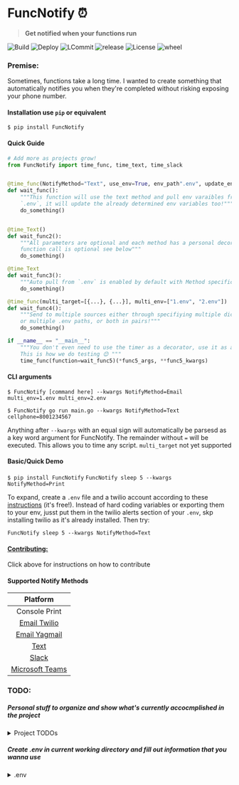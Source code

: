 # FuncNotify ⏰ 
> **Get notified when your functions run**

![Build](https://img.shields.io/github/workflow/status/kevinfjiang/FuncNotify/CI?label=CI) ![Deploy](https://img.shields.io/github/workflow/status/kevinfjiang/FuncNotify/CD?label=CD)
 ![LCommit](https://img.shields.io/github/last-commit/kevinfjiang/FuncNotify) ![release](https://img.shields.io/github/v/release/kevinfjiang/FuncNotify?include_prereleases) ![License](https://img.shields.io/github/license/kevinfjiang/FuncNotify.svg)
![wheel](https://img.shields.io/pypi/wheel/FuncNotify)
### **Premise:**

Sometimes, functions take a long time. I wanted to create something that automatically notifies you when they're completed without risking exposing your phone number.

#### Installation use `pip` or equivalent
```$ pip install FuncNotify```

#### Quick Guide
```python
# Add more as projects grow!
from FuncNotify import time_func, time_text, time_slack


@time_func(NotifyMethod="Text", use_env=True, env_path".env", update_env=True, cellphone="8001234567")
def wait_func():
    """This function will use the text method and pull env varaibles from
    `.env`, it will update the already determined env variables too!"""
    do_something()


@time_Text()
def wait_func2():
    """All parameters are optional and each method has a personal decorator, even the 
    function call is optional see below"""
    do_something()

@time_Text
def wait_func3():
    """Auto pull from `.env` is enabled by default with Method specific time decorators"""
    do_something()

@time_func(multi_target=[{...}, {...}], multi_env=["1.env", "2.env"])
def wait_func4():
    """Send to multiple sources either through specifiying multiple dictionaries of kwargs
    or multiple .env paths, or both in pairs!"""
    do_something()

if __name__ == "__main__":
    """You don't even need to use the timer as a decorator, use it as a normal function
    This is how we do testing 😊 """
    time_func(function=wait_func5)(*func5_args, **func5_kwargs)
```
#### CLI arguments
```
$ FuncNotify [command here] --kwargs NotifyMethod=Email multi_env=1.env multi_env=2.env 
```
```
$ FuncNotify go run main.go --kwargs NotifyMethod=Text cellphone=8001234567 
```
Anything after `--kwargs` with an equal sign will automatically be parsesd as a key word argument for FuncNotify. The remainder without `=` will be executed. This allows you to time any script.
`multi_target` not yet supported

#### Basic/Quick Demo
```$ pip install FuncNotify```
```FuncNotify sleep 5 --kwargs NotifyMethod=Print```

To expand, create a `.env` file and a twilio account according to these [instructions](https://www.twilio.com/docs/sms/quickstart/python) (it's free!). Instead of hard coding variables or exporting them to your env, jusst put them in the twilio alerts section of your `.env`, skp installing twilio as it's already installed. Then try:

```FuncNotify sleep 5 --kwargs NotifyMethod=Text```

#### [Contributing:](.github/Contributing.md)  
Click above for instructions on how to contribute

#### Supported Notify Methods
|               Platform                |
| :-----------------------------------: |
|            Console Print              |
|            [Email Twilio](https://docs.sendgrid.com/for-developers/sending-email/v3-python-code-example)           |
|            [Email Yagmail](https://github.com/kootenpv/yagmai)|
|        [Text](https://www.twilio.com/docs/sms/send-messages)                          |
|        [Slack](https://api.slack.com/messaging/sending)                                |
|        [Microsoft Teams](https://docs.microsoft.com/en-us/microsoftteams/platform/webhooks-and-connectors/how-to/add-incoming-webhook)            |

### **TODO:**
##### Personal stuff to organize and show what's currently accocmplished in the project
<details>
<summary>Project TODOs</summary>
<br>

**Admin stuff/documentation**
- [ ]  Complete ReadMe
- [x]  Remove my environment variables
- [X]  Document environment variables
- [X]  Write some tests

**Code stuff**
- [x] Add support for texts
- [x] Add support for slack
- [x] Add Default notify
- [x] Add ENV variable support
- [x] Use user email to search for slackID
- [x] Add generic decorator support
- [X] Add arguments to decorator support so you can specify keyword arguments like "(email={email}, token={token})"
- [X] Add .env support
- [X] Write Tests
- [X] Add logger support
- [X] Dropped support for 2.7, too annoying to mantain as metaclass was different
- [X] Made super easy to add to (automated imports, define the decorator at the same time).
- [X] Separate tests
- [X] GitHub action auto deployment
- [X] Multi person texting enabled
- [X] Add email
- [ ] Add whatsapp
- [ ] Add wechat
- [ ] Add Microsoft teams
</br>
</details>

##### Create .env in current working directory and fill out information that you wanna use

<details>
<summary>.env</summary>
<a href="https://raw.githubusercontent.com/kevinfjiang/FuncNotify/master/template.env">Strongly encourage copying this template</a>

</details>